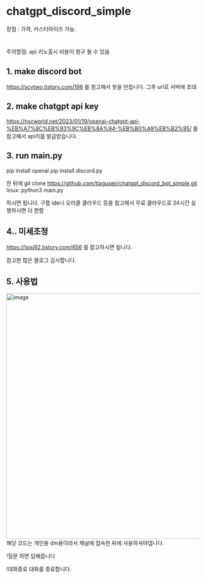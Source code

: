 # chatgpt_discord_simple

장점 : 가격, 커스터마이즈 가능. 
#
주의할점: api 키노출시 비용이 청구 될 수 있음
## 1. make discord bot

https://scvtwo.tistory.com/196 
를 참고해서 봇을 만듭니다.
그후 url로 서버에 초대

## 2. make chatgpt api key
https://nscworld.net/2023/01/19/openai-chatgpt-api-%EB%A7%8C%EB%93%9C%EB%8A%94-%EB%B0%A9%EB%B2%95/
를 참고해서 api키를 발급받습니다.

## 3. run main.py

pip install openai
pip install discord.py

한 뒤에
git clone https://github.com/tlagusejr/chatgpt_discord_bot_simple.git
linux: python3 main.py

하시면 됩니다. 구름 ide나 오라클 클라우드 등을 참고해서 무료 클라우드로 24시간 실행하시면 더 편함

## 4.. 미세조정 
https://lsjsj92.tistory.com/656 를 참고하시면 됩니다.

참고한 많은 블로그 감사합니다.

## 5. 사용법
<img width="642" alt="image" src="https://user-images.githubusercontent.com/52907198/224468764-f207505c-20d1-4b16-8a20-9bb60a1896f4.png">
해당  코드는 개인용 
dm용이라서 채널에 
접속한 뒤에 사용하셔야댑니다.

!질문 
하면 답해줍니다

!대화종료
대화를 종료합니다.
